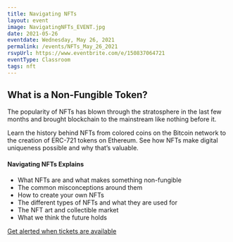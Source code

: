 ```yaml
---
title: Navigating NFTs
layout: event
image: NavigatingNFTs_EVENT.jpg
date: 2021-05-26
eventdate: Wednesday, May 26, 2021
permalink: /events/NFTs_May_26_2021
rsvpUrl: https://www.eventbrite.com/e/150837064721
eventType: Classroom
tags: nft
---
```

<h2>What is a Non-Fungible Token?</h2>
<span>The popularity of NFTs has blown through the stratosphere in the last few months and brought blockchain to the mainstream like nothing before it.</span>
  
  <span>Learn the history behind NFTs from colored coins on the Bitcoin network to the creation of ERC-721 tokens on Ethereum. See how NFTs make digital uniqueness possible and why that’s valuable.</span>

<h4>Navigating NFTs Explains</h4>
  <ul>
        <li>What NFTs are and what makes something non-fungible</li>
        <li>The common misconceptions around them</li>
        <li>How to create your own NFTs</li>
        <li>The different types of NFTs and what they are used for</li>
        <li>The NFT art and collectible market</li>
        <li>What we think the future holds</li>
  </ul>

<div class="col-md-6">
      <a href="https://www.eventbrite.com/o/blockchain-institute-28038625033">Get alerted when tickets are available</a>
    </div>
